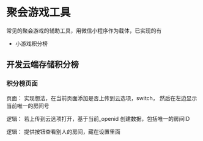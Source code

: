 # 聚会游戏工具

常见的聚会游戏的辅助工具，用微信小程序作为载体，已实现的有

- 小游戏积分榜


## 开发云端存储积分榜

### 积分榜页面

页面： 实现想法，在当前页面添加是否上传到云选项，switch， 然后在左边显示当前唯一的房间号

逻辑： 若上传到云选项打开，基于当前_openid 创建数据，包括唯一的房间ID

逻辑： 提供按钮查看别人的房间，藏在设置里面


